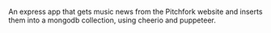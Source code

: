 An express app that gets music news from the Pitchfork website and inserts them into a mongodb collection, using cheerio and puppeteer.
